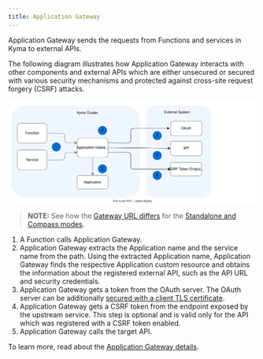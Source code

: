 ```yaml
---
title: Application Gateway
---
```


Application Gateway sends the requests from Functions and services in Kyma to external APIs.

The following diagram illustrates how Application Gateway interacts with other components and external APIs
which are either unsecured or secured with various security mechanisms and protected against cross-site request forgery (CSRF) attacks.

![Application Gateway Diagram](assets/ac-architecture-proxy-service.svg)

> **NOTE:** See how the [Gateway URL differs](../ac-01-application-gateway-details.md#application-gateway-url) for the [Standalone and Compass modes](../../01-overview/main-areas/application-connectivity/README.md).

1. A Function calls Application Gateway. 
2. Application Gateway extracts the Application name and the service name from the path. Using the extracted Application name, Application Gateway finds the respective Application custom resource and obtains the information about the registered external API, such as the API URL and security credentials. 
3. Application Gateway gets a token from the OAuth server. The OAuth server can be additionally [secured with a client TLS certificate](../../03-tutorials/00-application-connectivity/ac-04-register-secured-api.md#register-an-oauth-20-mtls-secured-api).
4. Application Gateway gets a CSRF token from the endpoint exposed by the upstream service. This step is optional and is valid only for the API which was registered with a CSRF token enabled.
5. Application Gateway calls the target API.

To learn more, read about the [Application Gateway details](../ac-01-application-gateway-details.md). 
